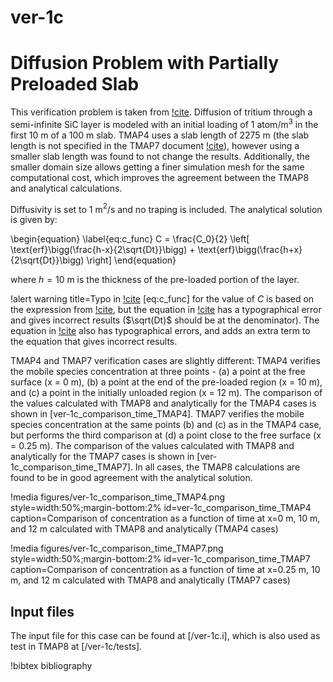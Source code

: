# ver-1c

# Diffusion Problem with Partially Preloaded Slab

This verification problem is taken from [!cite](longhurst1992verification,ambrosek2008verification). Diffusion of tritium through a semi-infinite SiC layer is modeled with an initial
loading of 1 atom/m$^3$ in the first 10 m of a 100 m slab. TMAP4 uses a slab length of 2275 m (the slab length is not specified in the TMAP7 document [!cite](ambrosek2008verification)), however using a smaller slab length was found to not change the results. Additionally, the smaller domain size allows getting a finer simulation mesh for the same computational cost, which improves the agreement between the TMAP8 and analytical calculations.

Diffusivity is set to 1 m$^2$/s
and no traping is included. The analytical solution is given by:

\begin{equation}
\label{eq:c_func}
C = \frac{C_0}{2} \left[ \text{erf}\bigg(\frac{h-x}{2\sqrt{Dt}}\bigg) +
\text{erf}\bigg(\frac{h+x}{2\sqrt{Dt}}\bigg)  \right]
\end{equation}

where $h=10$ m is the thickness of the pre-loaded portion of the layer.

!alert warning title=Typo in [!cite](longhurst1992verification,ambrosek2008verification)
[eq:c_func] for the value of $C$ is based on the expression from [!cite](longhurst1992verification), but the equation in [!cite](longhurst1992verification) has a typographical error and gives incorrect results ($\sqrt(Dt)$ should be at the denominator). The equation in [!cite](ambrosek2008verification) also has typographical errors, and adds an extra term to the equation that gives incorrect results.

TMAP4 and TMAP7 verification cases are slightly different: TMAP4 verifies the mobile species concentration at three points - (a) a point at the free surface (x = 0 m), (b) a point at the end of the pre-loaded region (x = 10 m), and (c) a point in the initially unloaded region (x = 12 m). The comparison of the values calculated with TMAP8 and analytically for the TMAP4 cases is shown in
[ver-1c_comparison_time_TMAP4]. TMAP7 verifies the mobile species concentration at the same points (b) and (c) as in the TMAP4 case, but performs the third comparison at (d) a point close to the free surface (x = 0.25 m). The comparison of the values calculated with TMAP8 and analytically for the TMAP7 cases is shown in
[ver-1c_comparison_time_TMAP7]. In all cases, the TMAP8 calculations are found to be in good agreement with the analytical solution.

!media figures/ver-1c_comparison_time_TMAP4.png
    style=width:50%;margin-bottom:2%
    id=ver-1c_comparison_time_TMAP4
    caption=Comparison of concentration as a function of time at x\=0 m, 10 m, and 12 m
    calculated with TMAP8 and analytically (TMAP4 cases)

!media figures/ver-1c_comparison_time_TMAP7.png
    style=width:50%;margin-bottom:2%
    id=ver-1c_comparison_time_TMAP7
    caption=Comparison of concentration as a function of time at x\=0.25 m, 10 m, and 12 m
    calculated with TMAP8 and analytically (TMAP7 cases)

## Input files

The input file for this case can be found at [/ver-1c.i], which is also used as test in TMAP8 at [/ver-1c/tests].

!bibtex bibliography
